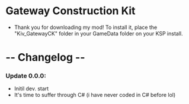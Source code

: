 # Gateway Construction Kit
- Thank you for downloading my mod! To install it, place the "Kiv_GatewayCK" folder in your GameData folder on your KSP install.
# -- Changelog --
### Update 0.0.0:
- Initil dev. start
- It's time to suffer through C# (i have never coded in C# before lol)